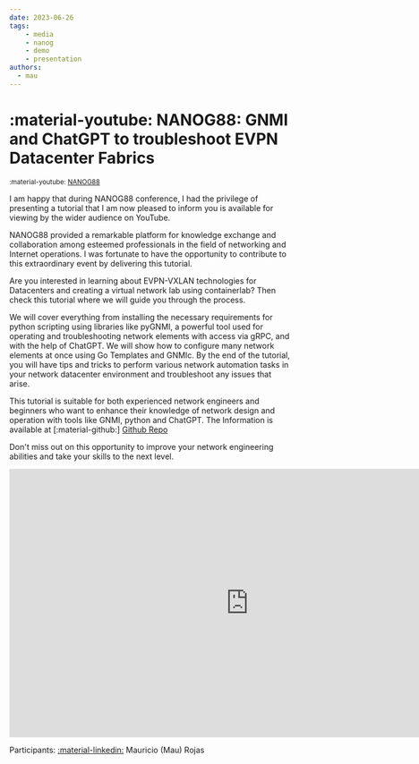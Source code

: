 ```yaml
---
date: 2023-06-26
tags:
    - media
    - nanog
    - demo
    - presentation
authors:
  - mau
---
```


# :material-youtube: NANOG88: GNMI and ChatGPT to troubleshoot EVPN Datacenter Fabrics

<small>:material-youtube: [NANOG88](https://youtu.be/dyY4PUFV2nw)</small>

I am happy that during NANOG88 conference, I had the privilege of presenting a tutorial that I am now pleased to inform you is available for viewing by the wider audience on YouTube.

NANOG88 provided a remarkable platform for knowledge exchange and collaboration among esteemed professionals in the field of networking and Internet operations. I was fortunate to have the opportunity to contribute to this extraordinary event by delivering this tutorial. 

Are you interested in learning about EVPN-VXLAN technologies for Datacenters and creating a virtual network lab using containerlab? Then check this tutorial where we will guide you through the process.

We will cover everything from installing the necessary requirements for python scripting using libraries like pyGNMI, a powerful tool used for operating and troubleshooting network elements with access via gRPC, and with the help of ChatGPT. We will show how to configure many network elements at once using Go Templates and GNMIc. By the end of the tutorial, you will have tips and tricks to perform various network automation tasks in your network datacenter environment and troubleshoot any issues that arise.

This tutorial is suitable for both experienced network engineers and beginners who want to enhance their knowledge of network design and operation with tools like GNMI, python and ChatGPT. The Information is available at [:material-github:] [Github Repo](https://github.com/cloud-native-everything/pygnmi-srl-nanog88)

Don't miss out on this opportunity to improve your network engineering abilities and take your skills to the next level.

<div class="iframe-container">
<iframe width="853" height="480" src="https://www.youtube.com/embed/A3gFqi3eUC8" title="4760 The New, Encrypted Protocol Stack &amp; how to deal with it" frameborder="0" allow="accelerometer; autoplay; clipboard-write; encrypted-media; gyroscope; picture-in-picture; web-share" allowfullscreen></iframe>
</div>



Participants: [:material-linkedin:][pin-linkedin] Mauricio (Mau) Rojas

[pin-linkedin]: https://www.linkedin.com/in/pinrojas/